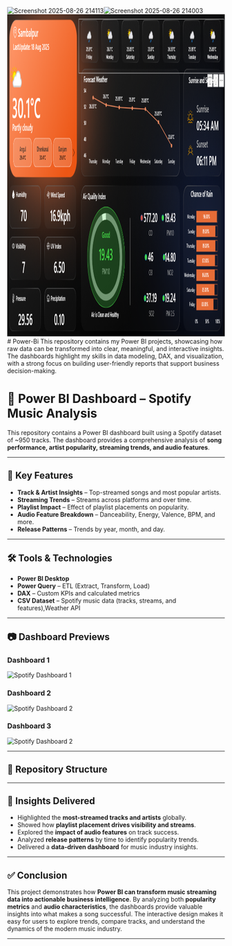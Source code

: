 <img width="1325" height="741" alt="Screenshot 2025-08-26 214113" src="https://github.com/user-attachments/assets/9b63b396-3ed4-4b08-bccf-0d5515fff59f" /><img width="1325" height="744" alt="Screenshot 2025-08-26 214003" src="https://github.com/user-attachments/assets/06ed93d8-5190-4af8-949f-8e3ef3677e07"/><img width="1325" height="744" alt="Screenshot 2025-08-26 214003" src="https://github.com/Nishan1546/Power-Bi/blob/main/Screenshot%202025-08-18%20135704.png"># Power-Bi
This repository contains my Power BI projects, showcasing how raw data can be transformed into clear, meaningful, and interactive insights. The dashboards highlight my skills in data modeling, DAX, and visualization, with a strong focus on building user-friendly reports that support business decision-making.
# 🎵 Power BI Dashboard – Spotify Music Analysis  

This repository contains a Power BI dashboard built using a Spotify dataset of ~950 tracks. The dashboard provides a comprehensive analysis of **song performance, artist popularity, streaming trends, and audio features**.  

---

## 🔑 Key Features  
- **Track & Artist Insights** – Top-streamed songs and most popular artists.  
- **Streaming Trends** – Streams across platforms and over time.  
- **Playlist Impact** – Effect of playlist placements on popularity.  
- **Audio Feature Breakdown** – Danceability, Energy, Valence, BPM, and more.  
- **Release Patterns** – Trends by year, month, and day.  

---

## 🛠 Tools & Technologies  
- **Power BI Desktop**  
- **Power Query** – ETL (Extract, Transform, Load)  
- **DAX** – Custom KPIs and calculated metrics  
- **CSV Dataset** – Spotify music data (tracks, streams, and features),Weather API 

---

## 📷 Dashboard Previews  

### Dashboard 1  
![Spotify Dashboard 1](<img width="1325" height="744" alt="Screenshot 2025-08-26 214003" src="https://github.com/user-attachments/assets/a20b4efa-2ea0-4814-a899-36be37105964" />
)  

### Dashboard 2  
![Spotify Dashboard 2](<img width="1325" height="741" alt="Screenshot 2025-08-26 214113" src="https://github.com/user-attachments/assets/0e8e81d4-d63e-40be-b906-c38cf6a3bf2e" />
)  
### Dashboard 3
![Spotify Dashboard 2](<img width="1325" height="741" alt="Screenshot 2025-08-26 214113" src="https://github.com/Nishan1546/Power-Bi/blob/main/Screenshot%202025-08-18%20135704.png" />
) 


---

## 📂 Repository Structure  

---

## 🎯 Insights Delivered  
- Highlighted the **most-streamed tracks and artists** globally.  
- Showed how **playlist placement drives visibility and streams**.  
- Explored the **impact of audio features** on track success.  
- Analyzed **release patterns** by time to identify popularity trends.  
- Delivered a **data-driven dashboard** for music industry insights.  

---

## ✅ Conclusion  
This project demonstrates how **Power BI can transform music streaming data into actionable business intelligence**. By analyzing both **popularity metrics** and **audio characteristics**, the dashboards provide valuable insights into what makes a song successful. The interactive design makes it easy for users to explore trends, compare tracks, and understand the dynamics of the modern music industry.  

---

